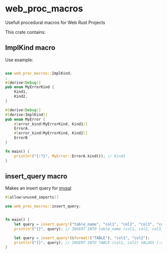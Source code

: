 # web_proc_macros
Usefull procedural macros for Web Rust Projects

This crate contains: 

## ImplKind macro
Use example: 
```rust 

use web_proc_macros::ImplKind;
;
#[derive(Debug)]
pub enum MyErrorKind {
    Kind1,
    Kind2,
}

#[derive(Debug)]
#[derive(ImplKind)]
pub enum MyError {
    #[error_kind(MyErrorKind, Kind1)]
    ErrorA,
    #[error_kind(MyErrorKind, Kind2)]
    ErrorB
}

fn main() {
    println!("{:?}", MyError::ErrorA.kind()); // Kind1
}

```

## insert_query macro
Makes an insert query for [mysql](https://crates.io/crates/mysql)

```rust 
#[allow(unused_imports)]

use web_proc_macros::insert_query;


fn main() {
    let query = insert_query!("table_name", "col1", "col2", "col3", "col4");
    println!("{}", query); // INSERT INTO table_name (col1, col2, col3, col4) VALUES (:col1, :col2, :col3, :col4)

    let query = insert_query!(&format!("TABLE"), "col1", "col2");
    println!("{}", query); // INSERT INTO TABLE (col1, col2) VALUES (:col1, :col2)
}

```
